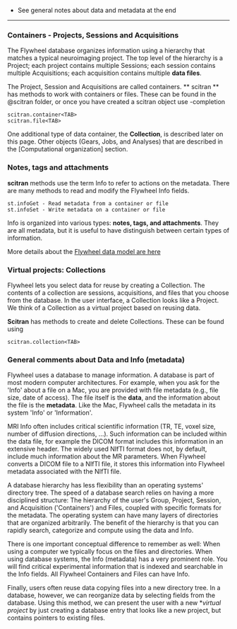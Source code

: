 * See general notes about data and metadata at the end

***

### Containers - Projects, Sessions and Acquisitions
The Flywheel database organizes information using a hierarchy that matches a typical neuroimaging project. The top level of the hierarchy is a Project; each project contains multiple Sessions; each session contains multiple Acquisitions; each acquisition contains multiple **data files**.

The Project, Session and Acquisitions are called containers.  ** scitran ** has methods to work with containers or files.  These can be found in the @scitran folder, or once you have created a scitran object use <TAB>-completion

    scitran.container<TAB>
    scitran.file<TAB>

One additional type of data container, the **Collection**, is described later on this page. Other objects (Gears, Jobs, and Analyses) that are described in the [Computational organization] section.

### Notes, tags and attachments

**scitran** methods use the term Info to refer to actions on the metadata. There are many methods to read and modify the Flywheel Info fields.

    st.infoGet - Read metadata from a container or file
    st.infoSet - Write metadata on a container or file

Info is organized into various types: **notes, tags, and attachments**.  They are all metadata, but it is useful to have distinguish between certain types of information. 

More details about the [Flywheel data model are here](Flywheel-data-model)

### Virtual projects:  Collections

Flywheel lets you select data for reuse by creating a Collection. The contents of a collection are sessions, acquisitions, and files that you choose from the database.  In the user interface, a Collection looks like a Project.  We think of a Collection as a virtual project based on reusing data.  

**Scitran** has methods to create and delete Collections.  These can be found using

    scitran.collection<TAB>

### General comments about Data and Info (metadata)
Flywheel uses a database to manage information.  A database is part of most modern computer architectures. For example, when you ask for the 'Info' about a file on a Mac, you are provided with file metadata (e.g., file size, date of access). The file itself is the **data**, and the information about the file is the **metadata**. Like the Mac, Flywheel calls the metadata in its system 'Info' or 'Information'.

MRI Info often includes critical scientific information (TR, TE, voxel size, number of diffusion directions, ...). Such information can be included within the data file, for example the DICOM format includes this information in an extensive header. The widely used NIfTI format does not, by default, include much information about the MR parameters. When Flywheel converts a DICOM file to a NIfTI file, it stores this information into Flywheel metadata associated with the NIfTI file.

A database hierarchy has less flexibility than an operating systems' directory tree. The speed of a database search relies on having a more disciplined structure:  The hierarchy of the user's Group, Project, Session, and Acquisition ('Containers') and Files, coupled with specific formats for the metadata. The operating system can have many layers of directories that are organized arbitrarily. The benefit of the hierarchy is that you can rapidly search, categorize and compute using the data and Info.

There is one important conceptual difference to remember as well: When using a computer we typically focus on the files and directories. When using database systems, the Info (metadata) has a very prominent role. You will find critical experimental information that is indexed and searchable in the Info fields. All Flywheel Containers and Files can have Info. 

Finally, users often reuse data copying files into a new directory tree.  In a database, however, we can reorganize data by selecting fields from the database. Using this method, we can present the user with a new **virtual project* by just creating a database entry that looks like a new project, but contains pointers to existing files.

